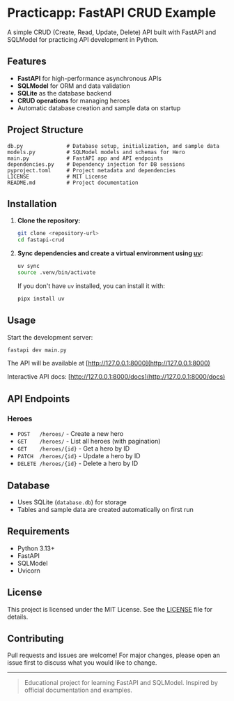 # Practicapp: FastAPI CRUD Example

A simple CRUD (Create, Read, Update, Delete) API built with FastAPI and SQLModel for practicing API development in Python.

## Features

- **FastAPI** for high-performance asynchronous APIs
- **SQLModel** for ORM and data validation
- **SQLite** as the database backend
- **CRUD operations** for managing heroes
- Automatic database creation and sample data on startup

## Project Structure

```
db.py              # Database setup, initialization, and sample data
models.py          # SQLModel models and schemas for Hero
main.py            # FastAPI app and API endpoints
dependencies.py    # Dependency injection for DB sessions
pyproject.toml     # Project metadata and dependencies
LICENSE            # MIT License
README.md          # Project documentation
```

## Installation

1. **Clone the repository:**
   ```bash
   git clone <repository-url>
   cd fastapi-crud
   ```
2. **Sync dependencies and create a virtual environment using [uv](https://github.com/astral-sh/uv):**
   ```bash
   uv sync
   source .venv/bin/activate
   ```
   If you don't have `uv` installed, you can install it with:
   ```bash
   pipx install uv
   ```

## Usage

Start the development server:
```bash
fastapi dev main.py
```

The API will be available at [http://127.0.0.1:8000](http://127.0.0.1:8000)

Interactive API docs: [http://127.0.0.1:8000/docs](http://127.0.0.1:8000/docs)

## API Endpoints

### Heroes
- `POST   /heroes/`         - Create a new hero
- `GET    /heroes/`         - List all heroes (with pagination)
- `GET    /heroes/{id}`     - Get a hero by ID
- `PATCH  /heroes/{id}`     - Update a hero by ID
- `DELETE /heroes/{id}`     - Delete a hero by ID

## Database

- Uses SQLite (`database.db`) for storage
- Tables and sample data are created automatically on first run

## Requirements

- Python 3.13+
- FastAPI
- SQLModel
- Uvicorn

## License

This project is licensed under the MIT License. See the [LICENSE](LICENSE) file for details.

## Contributing

Pull requests and issues are welcome! For major changes, please open an issue first to discuss what you would like to change.

---

> Educational project for learning FastAPI and SQLModel. Inspired by official documentation and examples.
